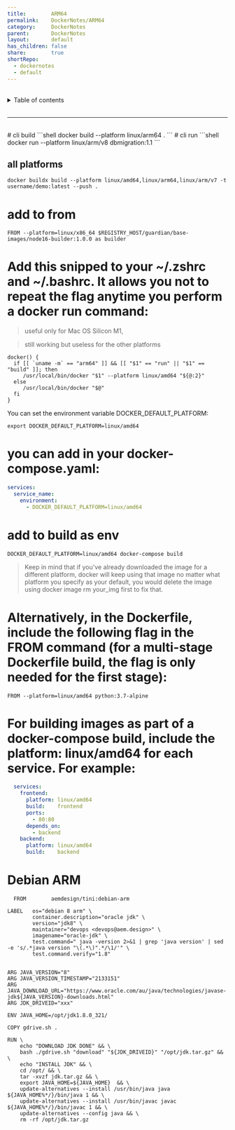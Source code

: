 ```yaml
---
title:        ARM64
permalink:    DockerNotes/ARM64
category:     DockerNotes
parent:       DockerNotes
layout:       default
has_children: false
share:        true
shortRepo:
  - dockernotes
  - default          
---
```



<br/>          

<details markdown="block">                
<summary>                
Table of contents                
</summary>                
{: .text-delta }                
1. TOC                
{:toc}                
</details>                

<br/>                

***                

<br/>
# cli build
```shell
docker build --platform linux/arm64  .
```
# cli run
```shell
docker run --platform linux/arm/v8 dbmigration:1.1
```

## all platforms

```shell
docker buildx build --platform linux/amd64,linux/arm64,linux/arm/v7 -t username/demo:latest --push .
```

# add to from

```shell
FROM --platform=linux/x86_64 $REGISTRY_HOST/guardian/base-images/node16-builder:1.0.0 as builder
```

# Add this snipped to your ~/.zshrc and ~/.bashrc. It allows you not to repeat the flag anytime you perform a docker run command:

> useful only for Mac OS Silicon M1,

> still working but useless for the other platforms

```shell
docker() {
  if [[ `uname -m` == "arm64" ]] && [[ "$1" == "run" || "$1" == "build" ]]; then
     /usr/local/bin/docker "$1" --platform linux/amd64 "${@:2}"
  else
     /usr/local/bin/docker "$@"
  fi
}
```

You can set the environment variable DOCKER_DEFAULT_PLATFORM:

```shell
export DOCKER_DEFAULT_PLATFORM=linux/amd64
```

# you can add in your docker-compose.yaml:

```yaml
services:
  service_name:
    environment:
      - DOCKER_DEFAULT_PLATFORM=linux/amd64
```

# add to build as env

```shell
DOCKER_DEFAULT_PLATFORM=linux/amd64 docker-compose build
```

> Keep in mind that if you've already downloaded the image for a different platform, docker will keep using that image no matter what platform you specify as your default, you would delete the image using docker image rm your_img first to fix that.

# Alternatively, in the Dockerfile, include the following flag in the FROM command (for a multi-stage Dockerfile build, the flag is only needed for the first stage):

```shell
FROM --platform=linux/amd64 python:3.7-alpine
```

# For building images as part of a docker-compose build, include the platform: linux/amd64 for each service. For example:

```yaml
  services:
    frontend:
      platform: linux/amd64
      build:    frontend
      ports:
        - 80:80
      depends_on:
        - backend
    backend:
      platform: linux/amd64
      build:    backend 
```

# Debian ARM

```shell
  FROM        aemdesign/tini:debian-arm

LABEL   os="debian 8 arm" \
        container.description="oracle jdk" \
        version="jdk8" \
        maintainer="devops <devops@aem.design>" \
        imagename="oracle-jdk" \
        test.command=" java -version 2>&1 | grep 'java version' | sed -e 's/.*java version "\(.*\)".*/\1/'" \
        test.command.verify="1.8"


ARG JAVA_VERSION="8"
ARG JAVA_VERSION_TIMESTAMP="2133151"
ARG JAVA_DOWNLOAD_URL="https://www.oracle.com/au/java/technologies/javase-jdk${JAVA_VERSION}-downloads.html"
ARG JDK_DRIVEID="xxx"

ENV JAVA_HOME=/opt/jdk1.8.0_321/

COPY gdrive.sh .

RUN \
    echo "DOWNLOAD JDK DONE" && \
    bash ./gdrive.sh "download" "${JDK_DRIVEID}" "/opt/jdk.tar.gz" && \
    echo "INSTALL JDK" && \
    cd /opt/ && \
    tar -xvzf jdk.tar.gz && \
    export JAVA_HOME=${JAVA_HOME}  && \
    update-alternatives --install /usr/bin/java java ${JAVA_HOME%*/}/bin/java 1 && \
    update-alternatives --install /usr/bin/javac javac ${JAVA_HOME%*/}/bin/javac 1 && \
    update-alternatives --config java && \
    rm -rf /opt/jdk.tar.gz
```